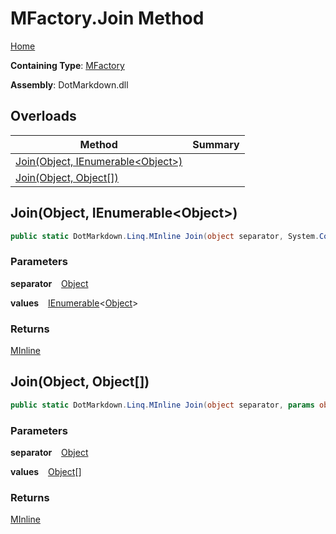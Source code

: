 # MFactory\.Join Method

[Home](../../../../README.md)

**Containing Type**: [MFactory](../README.md)

**Assembly**: DotMarkdown\.dll

## Overloads

| Method | Summary |
| ------ | ------- |
| [Join(Object, IEnumerable\<Object>)](#DotMarkdown_Linq_MFactory_Join_System_Object_System_Collections_Generic_IEnumerable_System_Object__) | |
| [Join(Object, Object\[\])](#DotMarkdown_Linq_MFactory_Join_System_Object_System_Object___) | |

## Join\(Object, IEnumerable\<Object>\) <a id="DotMarkdown_Linq_MFactory_Join_System_Object_System_Collections_Generic_IEnumerable_System_Object__"></a>

```csharp
public static DotMarkdown.Linq.MInline Join(object separator, System.Collections.Generic.IEnumerable<object> values)
```

### Parameters

**separator** &ensp; [Object](https://docs.microsoft.com/en-us/dotnet/api/system.object)

**values** &ensp; [IEnumerable](https://docs.microsoft.com/en-us/dotnet/api/system.collections.generic.ienumerable-1)\<[Object](https://docs.microsoft.com/en-us/dotnet/api/system.object)>

### Returns

[MInline](../../MInline/README.md)

## Join\(Object, Object\[\]\) <a id="DotMarkdown_Linq_MFactory_Join_System_Object_System_Object___"></a>

```csharp
public static DotMarkdown.Linq.MInline Join(object separator, params object[] values)
```

### Parameters

**separator** &ensp; [Object](https://docs.microsoft.com/en-us/dotnet/api/system.object)

**values** &ensp; [Object](https://docs.microsoft.com/en-us/dotnet/api/system.object)\[\]

### Returns

[MInline](../../MInline/README.md)

